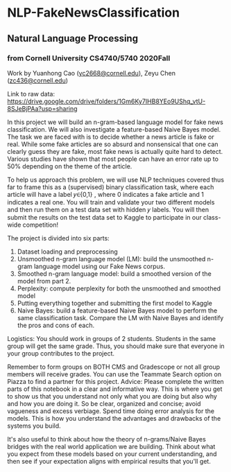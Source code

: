 # NLP-FakeNewsClassification
## Natural Language Processing
### from Cornell University CS4740/5740 2020Fall

Work by Yuanhong Cao (yc2668@cornell.edu), Zeyu Chen (zc436@cornell.edu)

Link to raw data: https://drive.google.com/drive/folders/1Gm6Ky7IHB8YEo9UShq_vtU-8SJeBjPAa?usp=sharing 

In this project we will build an n-gram-based language model for fake news classification. We will also investigate a feature-based Naive Bayes model. The task we are faced with is to decide whether a news article is fake or real. While some fake articles are so absurd and nonsensical that one can clearly guess they are fake, most fake news is actually quite hard to detect. Various studies have shown that most people can have an error rate up to 50% depending on the theme of the article.

To help us approach this problem, we will use NLP techniques covered thus far to frame this as a (supervised) binary classification task, where each article will have a label  𝑦∈{0,1} , where 0 indicates a fake article and 1 indicates a real one. You will train and validate your two different models and then run them on a test data set with hidden  𝑦  labels. You will then submit the results on the test data set to Kaggle to participate in our class-wide competition!

The project is divided into six parts:

1. Dataset loading and preprocessing
2. Unsmoothed n-gram language model (LM): build the unsmoothed n-gram language model using our Fake News corpus.
3. Smoothed n-gram language model: build a smoothed version of the model from part 2.
4. Perplexity: compute perplexity for both the unsmoothed and smoothed model
5. Putting everything together and submitting the first model to Kaggle
6. Naive Bayes: build a feature-based Naive Bayes model to perform the same classification task. Compare the LM with Naive Bayes and identify the pros and cons of each.

Logistics: You should work in groups of 2 students. Students in the same group will get the same grade. Thus, you should make sure that everyone in your group contributes to the project.

Remember to form groups on BOTH CMS and Gradescope or not all group members will receive grades. You can use the Teammate Search option on Piazza to find a partner for this project.
Advice: Please complete the written parts of this notebook in a clear and informative way. This is where you get to show us that you understand not only what you are doing but also why and how you are doing it. So be clear, organized and concise; avoid vagueness and excess verbiage. Spend time doing error analysis for the models. This is how you understand the advantages and drawbacks of the systems you build.

It's also useful to think about how the theory of n-grams/Naive Bayes bridges with the real world application we are building. Think about what you expect from these models based on your current understanding, and then see if your expectation aligns with empirical results that you'll get.
